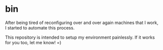 bin
===

After being tired of reconfiguring over and over again
machines that I work, I started to automate this process.

This repository is intended to setup my environment painlessly.
If it works for you too, let me know! =)

